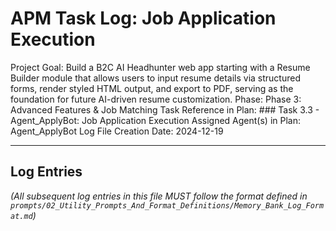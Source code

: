 # APM Task Log: Job Application Execution

Project Goal: Build a B2C AI Headhunter web app starting with a Resume Builder module that allows users to input resume details via structured forms, render styled HTML output, and export to PDF, serving as the foundation for future AI-driven resume customization.
Phase: Phase 3: Advanced Features & Job Matching
Task Reference in Plan: ### Task 3.3 - Agent_ApplyBot: Job Application Execution
Assigned Agent(s) in Plan: Agent_ApplyBot
Log File Creation Date: 2024-12-19

---

## Log Entries

*(All subsequent log entries in this file MUST follow the format defined in `prompts/02_Utility_Prompts_And_Format_Definitions/Memory_Bank_Log_Format.md`)* 